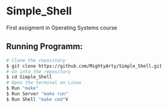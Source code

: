 # Simple_Shell
First assigment in Operating Systems course

## Running Programm:
```bash
# Clone the repository
$ git clone https://github.com/MightyArty/Simple_Shell.git
# Go into the repository
$ cd Simple_Shell
# Open the terminal on Linux
$ Run "make"
$ Run Server "make run"
$ Run Shell "make cmd"V
```
